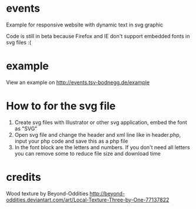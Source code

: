 events
======

Example for responsive website with dynamic text in svg graphic

Code is still in beta because Firefox and IE don't support embedded fonts in svg files :(

example
======

View an example on http://events.tsv-bodnegg.de/example

How to for the svg file
======

1. Create svg files with Illustrator or other svg application, embed the font as "SVG"
2. Open svg file and change the header and xml line like in header.php, input your php code and save this as a php file 
3. In the font block are the letters and numbers. If you don't need all letters you can remove some to reduce file size and download time

credits
======

Wood texture by Beyond-Oddities http://beyond-oddities.deviantart.com/art/Local-Texture-Three-by-One-77137822
